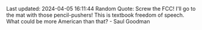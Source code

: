 Last updated: 2024-04-05 16:11:44
Random Quote: Screw the FCC! I'll go to the mat with those pencil-pushers! This is textbook freedom of speech. What could be more American than that? - Saul Goodman